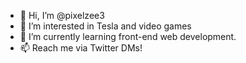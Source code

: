 - 👋 Hi, I’m @pixelzee3
- 👀 I’m interested in Tesla and video games
- 🌱 I’m currently learning front-end web development.
- 📫 Reach me via Twitter DMs!

<!---
pixelzee3/pixelzee3 is a ✨ special ✨ repository because its `README.md` (this file) appears on your GitHub profile.
You can click the Preview link to take a look at your changes.
--->
